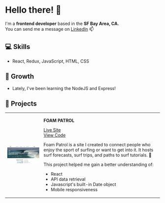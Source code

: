 # Hello there! 👋

I'm a **frontend developer** based in the **SF Bay Area, CA.** <br>
You can send me a message on <a href="https://www.linkedin.com/in/aaronkwok1/" target="_blank" >LinkedIn</a> 📫

## 💻 Skills  

- React, Redux, JavaScript, HTML, CSS

## 🌱 Growth

- Lately, I've been learning the NodeJS and Express!

## 💼 Projects

<table>
    <tr>
        <td><img src="assets/home.jpg" width=400 /></td>
        <td>
            <p><strong>FOAM PATROL</strong></p>
            <p><a href="https://foampatrol.netlify.app/">Live Site</a><br />
            <a href="https://github.com/AaronoKwok/foam-patrol2">View Code</a></p>
            <p>Foam Patrol is a site I created to connect people who enjoy the sport of surfing or want to get into it. It hosts surf forecasts, surf trips, and paths to surf tutorials. 🤙</p>
            This project helped me gain a better understanding of:
            <ul>
                <li>React</li>
                <li>API data retrieval</li>
                <li>Javascript's built-in Date object</li>
                <li>Mobile responsiveness</li>
            </ul>
        </td>
    </tr>
</table>








<!--
**AaronoKwok/AaronoKwok** is a ✨ _special_ ✨ repository because its `README.md` (this file) appears on your GitHub profile.

Here are some ideas to get you started:

- 💻 
- 💼
- 🔭 I’m currently working on ...
- 🌱 I’m currently learning ...
- 👯 I’m looking to collaborate on ...
- 🤔 I’m looking for help with ...
- 💬 Ask me about ...
- 📫 How to reach me: ...
- 😄 Pronouns: ...
- ⚡ Fun fact: ...
-->
